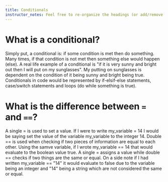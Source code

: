 ```yaml
---
title: Conditionals
instructor_notes: Feel free to re-organize the headings (or add/remove headings) below. We included the headings for your benefit, but it's 100% fine if you want to write your responses in some different structure.
---
```


# What is a conditional?

Simply put, a conditional is: if some condition is met then do something. Many times, if that condition is not met 
then something else would happen (else).  A real life example of a conditional is "if it is very sunny and bright out 
then I will put on my sunglasses". My putting on sunglasses is dependent on the condition of it being sunny and bright 
being true. Conditionals in code would be represented by if-elsif-else statements, case/switch statements and loops 
(do while something is true).

# What is the difference between `=` and `==`?

A single = is used to set a value. If I were to write my_variable = 14 I would be saying set the value of the variable 
my_variable to the integer 14. Double == is used when checking if two pieces of information are equal to each other. Using 
the samve variable, if I wrote my_variable == 14 that would evaluate to the boolean value true. A single = assigns a value 
while double == checks if two things are the same or equal. On a side note if I had written my_variable == "14" it would 
evaluate to false due to the variable being an integer and "14" being a string which are not considered the same or equal.
